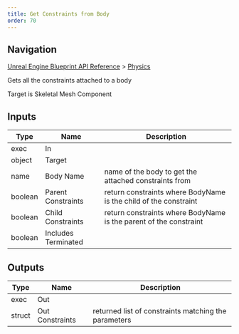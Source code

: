 ```yaml
---
title: Get Constraints from Body
order: 70
---
```

## Navigation

[Unreal Engine Blueprint API Reference](https://dev.epicgames.com/documentation/en-us/unreal-engine/BlueprintAPI) > [Physics](https://dev.epicgames.com/documentation/en-us/unreal-engine/BlueprintAPI/Physics)

Gets all the constraints attached to a body

Target is Skeletal Mesh Component

## Inputs

| Type | Name | Description |
| --- | --- | --- |
| exec | In |  |
| object | Target |  |
| name | Body Name | name of the body to get the attached constraints from |
| boolean | Parent Constraints | return constraints where BodyName is the child of the constraint |
| boolean | Child Constraints | return constraints where BodyName is the parent of the constraint |
| boolean | Includes Terminated |  |

## Outputs

| Type | Name | Description |
| --- | --- | --- |
| exec | Out |  |
| struct | Out Constraints | returned list of constraints matching the parameters |
